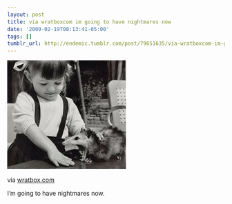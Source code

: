 ```yaml
---
layout: post
title: via wratboxcom im going to have nightmares now
date: '2009-02-19T08:13:41-05:00'
tags: []
tumblr_url: http://endemic.tumblr.com/post/79651635/via-wratboxcom-im-going-to-have-nightmares-now
---
```

 ![](/tumblr_files/GozJ8yit3k500ycxHeO2zf7fo1_400.jpg)  

via [wratbox.com](http://wratbox.com/crap/eatmyhandpossum.jpg)

I’m going to have nightmares now.

